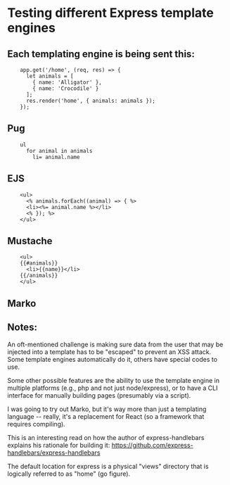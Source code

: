 # Testing different Express template engines

## Each templating engine is being sent this:

        app.get('/home', (req, res) => {
          let animals = [
            { name: 'Alligator' },
            { name: 'Crocodile' }
          ];
          res.render('home', { animals: animals });
        });

## Pug

        ul
          for animal in animals
            li= animal.name

## EJS

        <ul>
          <% animals.forEach((animal) => { %>
          <li><%= animal.name %></li>
          <% }); %>
        </ul>

## Mustache

        <ul>
        {{#animals}}
          <li>{{name}}</li>
        {{/animals}}
        </ul>

## Marko




## Notes:

An oft-mentioned challenge is making sure data from the user that may be
injected into a template has to be "escaped" to prevent an XSS attack.  Some template engines automatically do it, others have special codes to use.

Some other possible features are the ability to use the template engine in multiple platforms (e.g., php and not just node/express), or to have a CLI interface for manually building pages (presumably via a script).

I was going to try out Marko, but it's way more than just a templating language -- really, it's a replacement for React (so a framework that requires compiling).

This is an interesting read on how the author of express-handlebars explains his rationale for building it: https://github.com/express-handlebars/express-handlebars

The default location for express is a physical "views" directory that is logically referred to as "home" (go figure).

